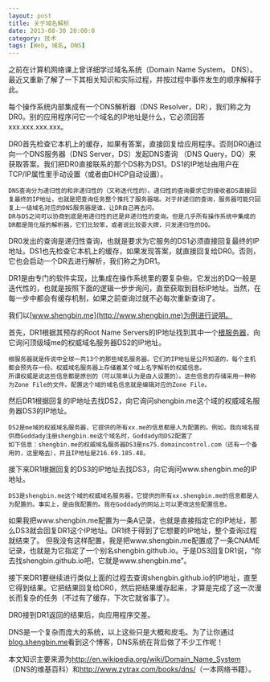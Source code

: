 ```yaml
---
layout: post
title: 关于域名解析
date: 2013-08-30 20:00:0
category: 技术
tags: [Web, 域名, DNS]
---
```


之前在计算机网络课上曾详细学过域名系统（Domain Name System， DNS）。最近又重新了解了一下其相关知识和实际过程，并按过程中事件发生的顺序解释于此。

<!--more-->

每个操作系统内部集成有一个DNS解析器（DNS Resolver，DR），我们称之为DR0。别的应用程序问它一个域名的IP地址是什么，它必须回答xxx.xxx.xxx.xxx。

DR0首先检查它本机上的缓存，如果有答案，直接回复给应用程序。否则DR0通过向一个DNS服务器（DNS Server，DS）发起DNS查询 （DNS Query，DQ）来获取答案。我们把DR0直接联系的那个DS称为DS1。DS1的IP地址由用户在TCP/IP属性里手动设置（或者由DHCP自动设置）。

    DNS查询分为递归性的和非递归性的（又称迭代性的）。递归性的查询要求它的接收者DS直接回复最终的IP地址，也就是把查询任务整个推托了服务器端。对于非递归的查询，服务器可能只回复上一级域名对应的DNS服务器是谁，让DR自己再去问。
    DR与DS之间可以协商到底是用递归性的还是非递归性的查询。但是几乎所有操作系统中集成的DR都是简化版的解析器，它们比较笨，或者说比较耍大牌，只发递归性的DQ。

DR0发出的查询是递归性查询，也就是要求为它服务的DS1必须直接回复最终的IP地址。DS1也先检查它本机上的缓存，如果发现答案，就直接回复给DR0。否则，它也会启动一个DR去进行解析，我们称之为DR1。

DR1是由专门的软件实现，比集成在操作系统里的要复杂些。它发出的DQ一般是迭代性的，也就是按照下面的逻辑一步步询问，直至获取到目标IP地址。当然，在每一步中都会有缓存机制，如果之前查询过就不必每次重新查询了。

我们以[www.shengbin.me](http://www.shengbin.me)为例进行说明。

首先，DR1根据其预存的Root Name Servers的IP地址找到其中一个[根服务器](http://en.wikipedia.org/wiki/Root_Name_Server)，向它询问顶级域me的权威域名服务器DS2的IP地址。

    根服务器就是传说中全球一共13个的那些域名服务器。它们的IP地址是公开知道的，每个主机都会预先存一份。权威域名服务器上存储着某个域上名字解析的权威信息。
    所谓权威是说这些信息都是原创的（可以简单认为是由人设置的）。这些信息的存储采用一种称为Zone File的文件。配置这个域的域名信息就是编辑对应的Zone File。

然后DR1根据回复的IP地址去找DS2，向它询问shengbin.me这个域的权威域名服务器DS3的IP地址。

    DS2是me域的权威域名服务器，它提供的所有xx.me的信息都是人为配置的。例如，我向域名提供商Goddady注册shengbin.me这个域名时，Goddady向DS2配置了
    如下信息：shengbin.me的权威域名服务器DS3是ns75.domaincontrol.com（还有一个备用的，这里略去），并且IP地址是216.69.185.48。
	
接下来DR1根据回复的DS3的IP地址去找DS3，向它询问www.shengbin.me的IP地址。

    DS3是shengbin.me这个域的权威域名服务器，它提供的所有xx.shengbin.me的信息都是人为配置的。事实上，是由我配置的。我在Goddady的网站上可以更改这些配置信息。
	
如果我把www.shengbin.me配置为一条A记录，也就是直接指定它的IP地址，那么DS3就会回复DR1这个IP地址。DR1终于得到了它想要的IP地址，整个查询过程就结束了。
但我没有这样配置，我是把www.shengbin.me配置成了一条CNAME记录，也就是为它指定了一个别名shengbin.github.io。于是DS3回复DR1说，“你去找shengbin.github.io吧，它就是www.shengbin.me”。

接下来DR1要继续进行类似上面的过程去查询shengbin.github.io的IP地址，直至它得到结果。它把结果回复给DR0，然后把结果缓存起来，才算是完成了这一次漫长而复杂的任务（不过有了缓存，下次它就省事了）。

DR0接到DR1返回的结果后，向应用程序交差。

DNS是一个复杂而庞大的系统，以上这些只是大概和皮毛。为了让你通过[blog.shengbin.me](http://blog.shengbin.me)看到这个博客，DNS系统在背后做了不少工作呢！

本文知识主要来源为<http://en.wikipedia.org/wiki/Domain_Name_System>（DNS的维基百科）和<http://www.zytrax.com/books/dns/>（一本网络书籍）。
